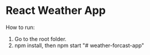 # React Weather App

How to run:

1. Go to the root folder.
2. npm install, then npm start
"# weather-forcast-app" 
